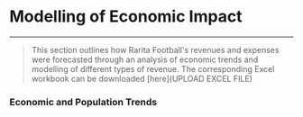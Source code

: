 # Modelling of Economic Impact
---

> This section outlines how Rarita Football's revenues and expenses were forecasted through an analysis of economic trends and modelling of different types of revenue. The corresponding Excel workbook can be downloaded [here](UPLOAD EXCEL FILE)

### Economic and Population Trends


